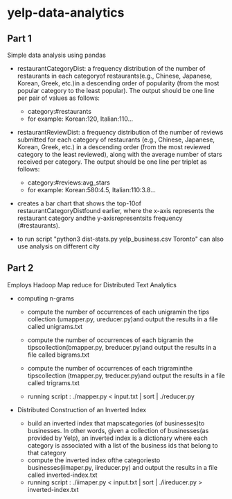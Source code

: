 # yelp-data-analytics

## Part 1
Simple data analysis using pandas
* restaurantCategoryDist: a frequency distribution of the number of restaurants  in each categoryof  restaurants(e.g.,  Chinese,  Japanese,  Korean,  Greek,  etc.)in  a  descending  order  of popularity (from the most popular category to the least popular). The output should be one line per pair of values as follows: 
  - category:#restaurants
  - for example: Korean:120, Italian:110... 

* restaurantReviewDist: a frequency distribution  of the  number  of reviews submitted  for each category of restaurants (e.g., Chinese, Japanese, Korean, Greek, etc.) in a descending order (from  the  most  reviewed  category  to  the  least  reviewed),  along  with  the  average  number  of stars received per category. The output should be one line per triplet as follows:        

  - category:#reviews:avg_stars 
  - for example: Korean:580:4.5, Italian:110:3.8...

* creates a  bar  chart  that  shows  the top-10of restaurantCategoryDistfound earlier, where the x-axis represents the restaurant  category andthe y-axisrepresentsits  frequency (#restaurants).
  
  
* to run script "python3 dist-stats.py yelp_business.csv Toronto"
  can also use analysis on different city
  
  
## Part 2
Employs Hadoop Map reduce for Distributed Text Analytics
* computing n-grams
  - compute the  number  of  occurrences  of  each unigramin the tips collection (umapper.py, ureducer.py)and output the results in a file called unigrams.txt
  - compute the  number  of  occurrences  of  each bigramin the tipscollection(bmapper.py, breducer.py)and output the results in a file called bigrams.txt
  - compute the  number  of  occurrences  of  each trigraminthe tipscollection  (tmapper.py, treducer.py)and output the results in a file called trigrams.txt
  
  - running script : ./mapper.py < input.txt | sort | ./reducer.py

* Distributed Construction of an Inverted Index
  -  build  an inverted index  that  mapscategories (of businesses)to businesses. In other words, given a collection of businesses(as provided by Yelp), an inverted index  is a dictionary where each category is associated with a list of the business ids that belong to that category
  - compute the inverted index ofthe categoriesto businesses(iimaper.py, iireducer.py) and output the results in a file called inverted-index.txt
  - running script : ./iimaper.py < input.txt | sort | ./iireducer.py > inverted-index.txt
